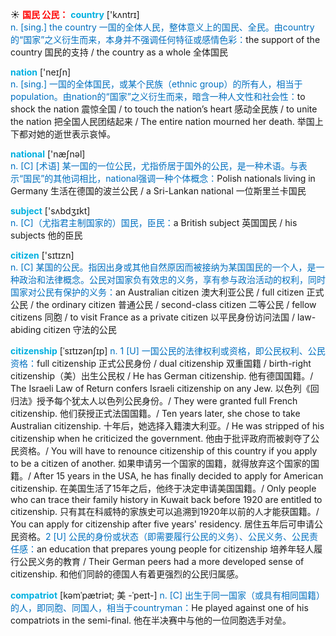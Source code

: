 ☀ <font color="red">**国民 公民：**</font>
<font color="sky blue">**country**</font> ['kʌntrɪ]  
<font color="#0070c0">n. [sing.] the country 一国的全体人民，整体意义上的国民、全民。由country的“国家”之义衍生而来，本身并不强调任何特征或感情色彩：</font>the support of the country 国民的支持 / the country as a whole 全体国民

<font color="sky blue">**nation**</font> ['neɪʃn]  
<font color="#0070c0">n. [sing.] 一国的全体国民，或某个民族（ethnic group）的所有人，相当于population。由nation的“国家”之义衍生而来，暗含一种人文性和社会性：</font>to shock the nation 震惊全国 / to touch the nation’s heart 感动全民族 / to unite the nation 把全国人民团结起来 / The entire nation mourned her death. 举国上下都对她的逝世表示哀悼。

<font color="sky blue">**national**</font> ['næʃnəl]  
<font color="#0070c0">n. [C] [术语] 某一国的一位公民，尤指侨居于国外的公民，是一种术语。与表示“国民”的其他词相比，national强调一种个体概念：</font>Polish nationals living in Germany 生活在德国的波兰公民 / a Sri-Lankan national 一位斯里兰卡国民

<font color="sky blue">**subject**</font> ['sʌbdӡɪkt]  
<font color="#0070c0">n. [C]（尤指君主制国家的）国民，臣民：</font>a British subject 英国国民 / his subjects 他的臣民

<font color="sky blue">**citizen**</font> ['sɪtɪzn]  
<font color="#0070c0">n. [C] 某国的公民。指因出身或其他自然原因而被接纳为某国国民的一个人，是一种政治和法律概念。公民对国家负有效忠的义务，享有参与政治活动的权利，同时国家对公民有保护的义务：</font>an Australian citizen 澳大利亚公民 / full citizen 正式公民 / the ordinary citizen 普通公民 / second-class citizen 二等公民 / fellow citizens 同胞 / to visit France as a private citizen 以平民身份访问法国 / law-abiding citizen 守法的公民
                  
<font color="sky blue">**citizenship**</font> [ˈsɪtɪzənʃɪp]
<font color="#0070c0">n. 1 [U] 一国公民的法律权利或资格，即公民权利、公民资格：</font>full citizenship 正式公民身份 / dual citizenship 双重国籍 / birth-right citizenship（美）出生公民权 / He has German citizenship. 他有德国国籍。/ The Israeli Law of Return confers Israeli citizenship on any Jew. 以色列《回归法》授予每个犹太人以色列公民身份。/ They were granted full French citizenship. 他们获授正式法国国籍。/ Ten years later, she chose to take Australian citizenship. 十年后，她选择入籍澳大利亚。/ He was stripped of his citizenship when he criticized the government. 他由于批评政府而被剥夺了公民资格。/ You will have to renounce citizenship of this country if you apply to be a citizen of another. 如果申请另一个国家的国籍，就得放弃这个国家的国籍。/ After 15 years in the USA, he has finally decided to apply for American citizenship. 在美国生活了15年之后，他终于决定申请美国国籍。/ Only people who can trace their family history in Kuwait back before 1920 are entitled to citizenship. 只有其在科威特的家族史可以追溯到1920年以前的人才能获国籍。/ You can apply for citizenship after five years' residency. 居住五年后可申请公民资格。<font color="#0070c0">2 [U] 公民的身份或状态（即需要履行公民的义务）、公民义务、公民责任感：</font>an education that prepares young people for citizenship 培养年轻人履行公民义务的教育 / Their German peers had a more developed sense of citizenship. 和他们同龄的德国人有着更强烈的公民归属感。

<font color="sky blue">**compatriot**</font> [kəmˈpætriət; 美 -ˈpeɪt-]
<font color="#0070c0">n. [C] 出生于同一国家（或具有相同国籍）的人，即同胞、同国人，相当于countryman：</font>He played against one of his compatriots in the semi-final. 他在半决赛中与他的一位同胞选手对垒。




